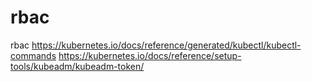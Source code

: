 # rbac
rbac
https://kubernetes.io/docs/reference/generated/kubectl/kubectl-commands
https://kubernetes.io/docs/reference/setup-tools/kubeadm/kubeadm-token/
